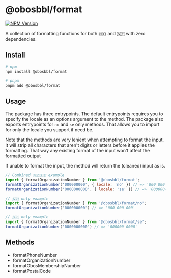# @obosbbl/format

[![NPM Version](https://img.shields.io/npm/v/%40obosbbl%2Fformat)](https://www.npmjs.com/package/@obosbbl/format)


A collection of formatting functions for both 🇳🇴 and 🇸🇪 with zero dependencies.

## Install

```sh
# npm
npm install @obosbbl/format

# pnpm
pnpm add @obosbbl/format
```

## Usage

The package has three entrypoints. The default entrypoints requires you to specify the locale as an options argument to the method. The package also exports entrypoints for `no` and `se` only methods. That allows you to import for only the locale you support if need be.

Note that the methods are very lenient when attempting to format the input. It will strip all characters that aren't digits or letters before it applies the formatting.
That way any existing format of the input won't affect the formatted output

If unable to format the input, the method will return the (cleaned) input as is.

```js
// Combined 🇳🇴🇸🇪 example
import { formatOrganizationNumber } from '@obosbbl/format';
formatOrganizationNumber('000000000', { locale: 'no' }) // => '000 000 000'
formatOrganizationNumber('0000000000', { locale: 'se' }) // => '000000-0000'

// 🇳🇴 only example
import { formatOrganizationNumber } from '@obosbbl/format/no';
formatOrganizationNumber('000000000') // => '000 000 000'

// 🇸🇪 only example
import { formatOrganizationNumber } from '@obosbbl/format/se';
formatOrganizationNumber('0000000000') // => '000000-0000'
```

## Methods

* formatPhoneNumber
* formatOrganizationNumber
* formatObosMembershipNumber
* formatPostalCode

